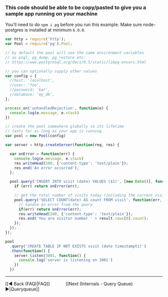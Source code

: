 ### This code should be able to be copy/pasted to give you a sample app running on your machine

You'll need to do `npm i pg` before you run this example.  Make sure node-postgres is installed at minimum `6.0.0`.

```javascript
var http = require('http');
var Pool = require('pg').Pool;

// by default the pool will use the same environment variables
// as psql, pg_dump, pg_restore etc:
// https://www.postgresql.org/docs/9.5/static/libpq-envars.html

// you can optionally supply other values
var config = {
  //host: 'localhost',
  //user: 'foo',
  //password: 'bar',
  //database: 'my_db',
};

process.on('unhandledRejection', function(e) {
  console.log(e.message, e.stack)
})

// create the pool somewhere globally so its lifetime
// lasts for as long as your app is running
var pool = new Pool(config)

var server = http.createServer(function(req, res) {

  var onError = function(err) {
    console.log(e.message, e.stack)
    res.writeHead(500, {'content-type': 'text/plain'});
    res.end('An error occurred');
  };

  pool.query('INSERT INTO visit (date) VALUES ($1)', [new Date()], function(err) {
    if (err) return onError(err);

    // get the total number of visits today (including the current visit)
    pool.query('SELECT COUNT(date) AS count FROM visit', function(err, result) {
      // handle an error from the query
      if(err) return onError(err);
      res.writeHead(200, {'content-type': 'text/plain'});
      res.end('You are visitor number ' + result.rows[0].count);
    });
  });
});

pool
  .query('CREATE TABLE IF NOT EXISTS visit (date timestamptz)')
  .then(function() {
    server.listen(3001, function() {
      console.log('server is listening on 3001')
    })
  })

```

***
[[◄ Back (FAQ)|FAQ]] `      ` [[Next (Internals - Query Queue) ►|Queryqueue]]